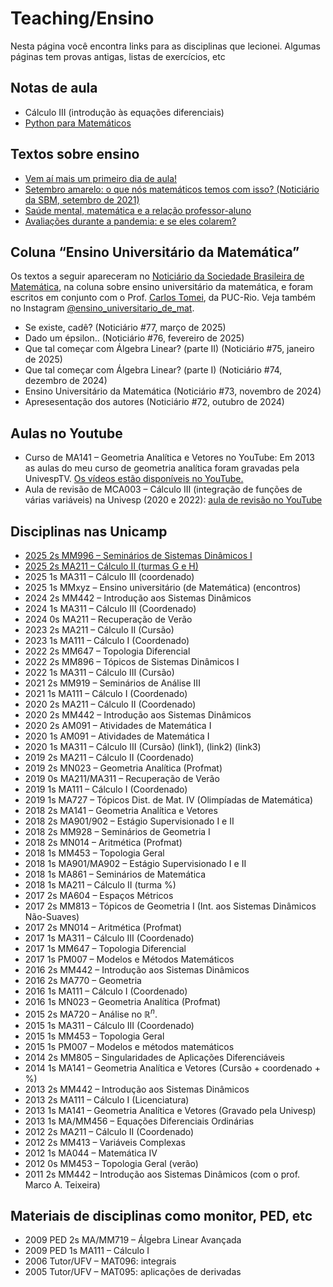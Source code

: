 
# Teaching/Ensino


Nesta página você encontra links para as disciplinas que lecionei. Algumas páginas tem provas antigas, listas de exercícios, etc

## Notas de aula

- Cálculo III (introdução às equações diferenciais)
- [Python para Matemáticos](https://rmiranda99.github.io/tutorial-math-python/1-intro.html)

## Textos sobre ensino

- [Vem aí mais um primeiro dia de aula!](https://novoblogdoricardomm.blogspot.com/2022/03/vem-ai-mais-um-primeiro-dia-de-aula.html)
- [Setembro amarelo: o que nós matemáticos temos com isso? (Noticiário da SBM, setembro de 2021)](docs/texto-noticiario-35.pdf)
- [Saúde mental, matemática e a relação professor-aluno](https://novoblogdoricardomm.blogspot.com/2021/09/saude-mental-matematica-e-relacao.html)
- [Avaliações durante a pandemia: e se eles colarem?](https://novoblogdoricardomm.blogspot.com/2020/07/avaliacoes-durante-pandemia-e-se-eles.html)

## Coluna “Ensino Universitário da Matemática”

Os textos a seguir apareceram no [Noticiário da Sociedade Brasileira de Matemática](https://sbm.org.br/noticiario-eletronico/), na coluna sobre ensino universitário da matemática, e foram escritos em conjunto com o Prof. [Carlos Tomei](http://intranet.mat.puc-rio.br/~carlos/), da PUC-Rio. Veja também no Instagram [@ensino_universitario_de_mat](https://www.instagram.com/ensino_universitario_de_mat/).

- Se existe, cadê? (Noticiário #77, março de 2025)
- Dado um épsilon.. (Noticiário #76, fevereiro de 2025)
- Que tal começar com Álgebra Linear? (parte II) (Noticiário #75, janeiro de 2025)
- Que tal começar com Álgebra Linear? (parte I) (Noticiário #74, dezembro de 2024)
- Ensino Universitário da Matemática (Noticiário #73, novembro de 2024)
- Apresesentação dos autores (Noticiário #72, outubro de 2024)

## Aulas no Youtube

- Curso de MA141 – Geometria Analítica e Vetores no YouTube: Em 2013 as aulas do meu curso de geometria analítica foram gravadas pela UnivespTV. [Os vídeos estão disponíveis no YouTube.](cursos/ga-youtube/ga-youtube.html)
- Aula de revisão de MCA003 – Cálculo III (integração de funções de várias variáveis) na Univesp (2020 e 2022): [aula de revisão no YouTube](https://www.youtube.com/watch?v=0KWZXaeVJVg)


## Disciplinas nas Unicamp

- [2025 2s MM996 – Seminários de Sistemas Dinâmicos I](cursos/2025-2-mm996-a/2025-2-mm996-a.html)
- [2025 2s MA211 – Cálculo II (turmas G e H)](cursos/2025-2-ma211-gh/2025-2-ma211-gh.html)
- 2025 1s MA311 – Cálculo III (coordenado)
- 2025 1s MMxyz – Ensino universitário (de Matemática) (encontros)
- 2024 2s MM442 – Introdução aos Sistemas Dinâmicos
- 2024 1s MA311 – Cálculo III (Coordenado)
- 2024 0s MA211 – Recuperação de Verão
- 2023 2s MA211 – Cálculo II (Cursão)
- 2023 1s MA111 – Cálculo I (Coordenado)
- 2022 2s MM647 – Topologia Diferencial
- 2022 2s MM896 – Tópicos de Sistemas Dinâmicos I
- 2022 1s MA311 – Cálculo III (Cursão)
- 2021 2s MM919 – Seminários de Análise III
- 2021 1s MA111 – Cálculo I (Coordenado)
- 2020 2s MA211 – Cálculo II (Coordenado)
- 2020 2s MM442 – Introdução aos Sistemas Dinâmicos
- 2020 2s AM091 – Atividades de Matemática I
- 2020 1s AM091 – Atividades de Matemática I
- 2020 1s MA311 – Cálculo III (Cursão) (link1), (link2) (link3)
- 2019 2s MA211 – Cálculo II (Coordenado)
- 2019 2s MN023 – Geometria Analítica (Profmat)
- 2019 0s MA211/MA311 – Recuperação de Verão
- 2019 1s MA111 – Cálculo I (Coordenado)
- 2019 1s MA727 – Tópicos Dist. de Mat. IV (Olimpíadas de Matemática)
- 2018 2s MA141 – Geometria Analítica e Vetores
- 2018 2s MA901/902 – Estágio Supervisionado I e II
- 2018 2s MM928 – Seminários de Geometria I
- 2018 2s MN014 – Aritmética (Profmat)
- 2018 1s MM453 – Topologia Geral
- 2018 1s MA901/MA902 – Estágio Supervisionado I e II
- 2018 1s MA861 – Seminários de Matemática
- 2018 1s MA211 – Cálculo II (turma %)
- 2017 2s MA604 – Espaços Métricos
- 2017 2s MM813 – Tópicos de Geometria I (Int. aos Sistemas Dinâmicos Não-Suaves)
- 2017 2s MN014 – Aritmética (Profmat)
- 2017 1s MA311 – Cálculo III (Coordenado)
- 2017 1s MM647 – Topologia Diferencial
- 2017 1s PM007 – Modelos e Métodos Matemáticos
- 2016 2s MM442 – Introdução aos Sistemas Dinâmicos
- 2016 2s MA770 – Geometria
- 2016 1s MA111 – Cálculo I (Coordenado)
- 2016 1s MN023 – Geometria Analítica (Profmat)
- 2015 2s MA720 – Análise no $\mathbb R^n$.
- 2015 1s MA311 – Cálculo III (Coordenado)
- 2015 1s MM453 – Topologia Geral
- 2015 1s PM007 – Modelos e métodos matemáticos
- 2014 2s MM805 – Singularidades de Aplicações Diferenciáveis
- 2014 1s MA141 – Geometria Analítica e Vetores (Cursão + coordenado + %)
- 2013 2s MM442 – Introdução aos Sistemas Dinâmicos
- 2013 2s MA111 – Cálculo I (Licenciatura)
- 2013 1s MA141 – Geometria Analítica e Vetores (Gravado pela Univesp)
- 2013 1s MA/MM456 – Equações Diferenciais Ordinárias
- 2012 2s MA211 – Cálculo II (Coordenado)
- 2012 2s MM413 – Variáveis Complexas
- 2012 1s MA044 – Matemática IV
- 2012 0s MM453 – Topologia Geral (verão)
- 2011 2s MM442 – Introdução aos Sistemas Dinâmicos (com o prof. Marco A. Teixeira)

## Materiais de disciplinas como monitor, PED, etc

- 2009 PED 2s MA/MM719 – Álgebra Linear Avançada
- 2009 PED 1s MA111 – Cálculo I
- 2006 Tutor/UFV – MAT096: integrais
- 2005 Tutor/UFV – MAT095: aplicações de derivadas


